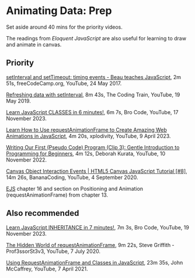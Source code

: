 # Animating Data: Prep

Set aside around 40 mins for the priority videos.  

The readings from _Eloquent JavaScript_ are also useful for learning to draw and animate in canvas.  

## Priority

[setInterval and setTimeout: timing events - Beau teaches JavaScript](https://youtu.be/kOcFZV3c75I), 2m 51s,
freeCodeCamp.org, YouTube, 24 May 2017.  

[Refreshing data with setInterval](https://youtu.be/jKQUHGpOHqg), 8m 43s,
The Coding Train, YouTube, 19 May 2019.  

[Learn JavaScript CLASSES in 6 minutes!](https://www.youtube.com/watch?v=U2vxAEiaVRY&list=PLZPZq0r_RZOO1zkgO4bIdfuLpizCeHYKv&index=42&ab_channel=BroCode), 6m 7s, Bro Code, YouTube, 17 November 2023.  

[Learn How to Use requestAnimationFrame to Create Amazing Web Animations in JavaScript](https://youtu.be/pUR5O9UO4Vc), 4m 20s, xplodivity, YouTube, 9 April 2023.  

[Writing Our First (Pseudo Code) Program (Clip 3): Gentle Introduction to Programming for Beginners](https://youtu.be/chprFbk9AdE), 4m 12s, Deborah Kurata, YouTube, 10 November 2022.  

[Canvas Object Interaction Events | HTML5 Canvas JavaScript Tutorial [#8]](https://www.youtube.com/watch?v=xbdJf9MRL7A&list=PLN0tvDAN1yvSNbkHAwPzJ5O4pP_e2vyme&index=8&ab_channel=BananaCoding), 14m 26s, BananaCoding, YouTube, 4 September 2020.  

[EJS](https://eloquentjavascript.net/index.html) chapter 16 and section on Positioning and Animation (requestAnimationFrame) from chapter 13.  

## Also recommended

[Learn JavaScript INHERITANCE in 7 minutes!](https://www.youtube.com/watch?v=DqUPa0D2N78&list=PLZPZq0r_RZOO1zkgO4bIdfuLpizCeHYKv&index=43&ab_channel=BroCode), 7m 3s, Bro Code, YouTube, 19 November 2023.  

[The Hidden World of requestAnimationFrame](https://youtu.be/zBRqnSiq_VM), 9m 22s, Steve Griffith - Prof3ssorSt3v3, YouTube, 7 July 2020.  

[Using RequestAnimationFrame and Classes in JavaScript](https://youtu.be/9Sxo7P3F3m0), 23m 35s, John McCaffrey, YouTube, 7 April 2021.  
